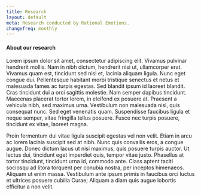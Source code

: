 ```yaml
---
title: Research
layout: default
meta: Research conducted by Rational Emotions.
changefreq: monthly
---
```


#### About our research
Lorem ipsum dolor sit amet, consectetur adipiscing elit. Vivamus pulvinar hendrerit mollis. Nam in nibh dictum, hendrerit nisi ut, ullamcorper erat. Vivamus quam est, tincidunt sed nisl et, lacinia aliquam ligula. Nunc eget congue dui. Pellentesque habitant morbi tristique senectus et netus et malesuada fames ac turpis egestas. Sed blandit ipsum id laoreet blandit. Cras tincidunt dui a orci sagittis molestie. Nam semper dapibus tincidunt. Maecenas placerat tortor lorem, in eleifend ex posuere at. Praesent a vehicula nibh, sed maximus urna. Vestibulum non malesuada nisl, quis consequat nunc. Sed eget venenatis quam. Suspendisse faucibus ligula et neque semper, vitae fringilla tellus posuere. Fusce nec turpis posuere, tincidunt ex vitae, laoreet magna.

Proin fermentum dui vitae ligula suscipit egestas vel non velit. Etiam in arcu ac lorem lacinia suscipit sed at nibh. Nunc quis convallis eros, a congue augue. Donec dictum lacus ut nisi maximus, quis posuere turpis auctor. Ut lectus dui, tincidunt eget imperdiet quis, tempor vitae justo. Phasellus at tortor tincidunt, tincidunt urna id, commodo ante. Class aptent taciti sociosqu ad litora torquent per conubia nostra, per inceptos himenaeos. Aliquam ut enim massa. Vestibulum ante ipsum primis in faucibus orci luctus et ultrices posuere cubilia Curae; Aliquam a diam quis augue lobortis efficitur a non velit.